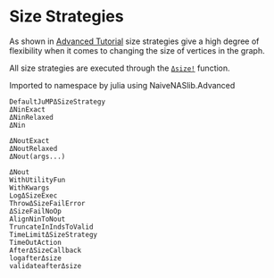 # Size Strategies

As shown in [Advanced Tutorial](@ref) size strategies give a high degree of flexibility when it comes to changing the size of vertices in the graph.

All size strategies are executed through the [`Δsize!`](@ref) function.

Imported to namespace by
julia
using NaiveNASlib.Advanced


```@docs
DefaultJuMPΔSizeStrategy
ΔNinExact
ΔNinRelaxed
ΔNin

ΔNoutExact
ΔNoutRelaxed
ΔNout(args...)

ΔNout
WithUtilityFun
WithKwargs
LogΔSizeExec
ThrowΔSizeFailError
ΔSizeFailNoOp
AlignNinToNout
TruncateInIndsToValid
TimeLimitΔSizeStrategy
TimeOutAction
AfterΔSizeCallback
logafterΔsize
validateafterΔsize
```
